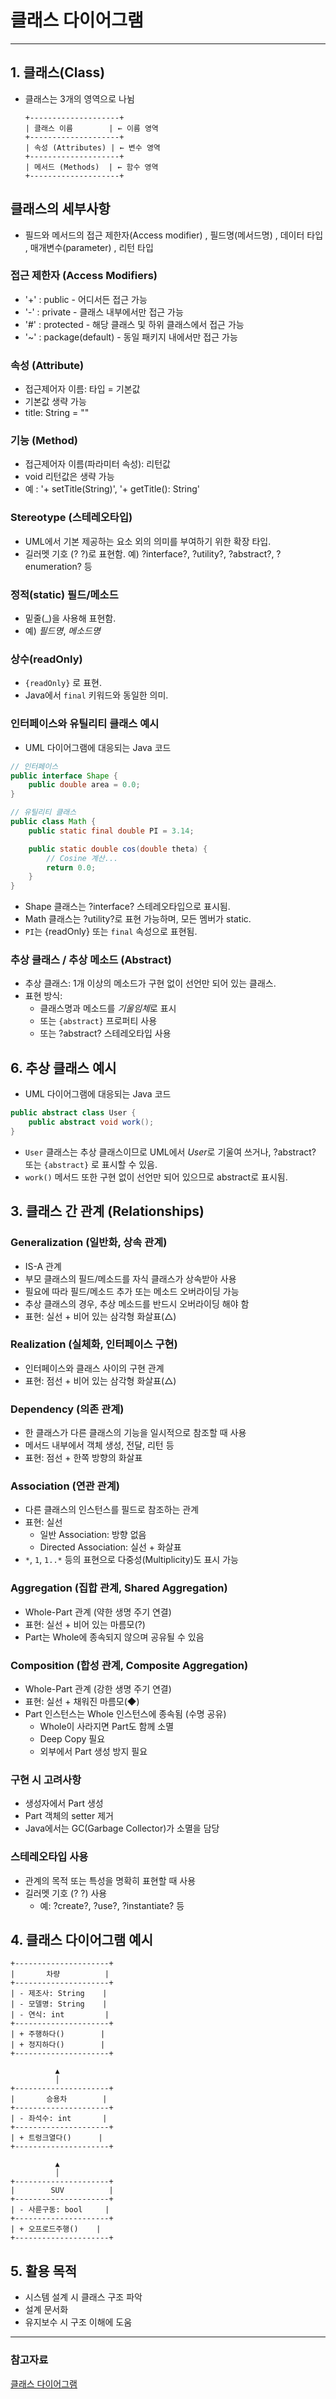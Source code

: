 # 클래스 다이어그램

---

## 1. 클래스(Class)

- 클래스는 3개의 영역으로 나뉨
  ```
  +--------------------+
  | 클래스 이름        | ← 이름 영역
  +--------------------+
  | 속성 (Attributes) | ← 변수 영역
  +--------------------+
  | 메서드 (Methods)  | ← 함수 영역
  +--------------------+
  ```

## 클래스의 세부사항

- 필드와 메서드의 접근 제한자(Access modifier) , 필드명(메서드명) , 데이터 타입 , 매개변수(parameter) , 리턴 타입

### 접근 제한자 (Access Modifiers)

- '+' : public - 어디서든 접근 가능
- '-' : private - 클래스 내부에서만 접근 가능
- '#' : protected - 해당 클래스 및 하위 클래스에서 접근 가능
- '~' : package(default) - 동일 패키지 내에서만 접근 가능

### 속성 (Attribute)

- 접근제어자 이름: 타입 = 기본값
- 기본값 생략 가능
- title: String = ""

### 기능 (Method)

- 접근제어자 이름(파라미터 속성): 리턴값 
- void 리턴값은 생략 가능
- 예 : '+ setTitle(String)', '+ getTitle(): String'

### Stereotype (스테레오타입)

- UML에서 기본 제공하는 요소 외의 의미를 부여하기 위한 확장 타입.
- 길러멧 기호 (? ?)로 표현함.
  예) ?interface?, ?utility?, ?abstract?, ?enumeration? 등

### 정적(static) 필드/메소드

- 밑줄(_)을 사용해 표현함. 
- 예) _필드명_, _메소드명_

### 상수(readOnly)

- `{readOnly}` 로 표현.
- Java에서 `final` 키워드와 동일한 의미.

### 인터페이스와 유틸리티 클래스 예시

- UML 다이어그램에 대응되는 Java 코드
```java
// 인터페이스
public interface Shape {
    public double area = 0.0;
}

// 유틸리티 클래스
public class Math {
    public static final double PI = 3.14;

    public static double cos(double theta) {
        // Cosine 계산...
        return 0.0;
    }
}
```
- Shape 클래스는 ?interface? 스테레오타입으로 표시됨.
- Math 클래스는 ?utility?로 표현 가능하며, 모든 멤버가 static.
- `PI`는 {readOnly} 또는 `final` 속성으로 표현됨.

### 추상 클래스 / 추상 메소드 (Abstract)

- 추상 클래스: 1개 이상의 메소드가 구현 없이 선언만 되어 있는 클래스.
- 표현 방식:
    - 클래스명과 메소드를 *기울임체*로 표시
    - 또는 `{abstract}` 프로퍼티 사용
    - 또는 ?abstract? 스테레오타입 사용

## 6. 추상 클래스 예시

- UML 다이어그램에 대응되는 Java 코드
```java
public abstract class User {
    public abstract void work();
}
```
- `User` 클래스는 추상 클래스이므로 UML에서 *User*로 기울여 쓰거나, ?abstract? 또는 `{abstract}` 로 표시할 수 있음.
- `work()` 메서드 또한 구현 없이 선언만 되어 있으므로 abstract로 표시됨.

## 3. 클래스 간 관계 (Relationships)

### Generalization (일반화, 상속 관계)

- IS-A 관계
- 부모 클래스의 필드/메소드를 자식 클래스가 상속받아 사용
- 필요에 따라 필드/메소드 추가 또는 메소드 오버라이딩 가능
- 추상 클래스의 경우, 추상 메소드를 반드시 오버라이딩 해야 함
- 표현: 실선 + 비어 있는 삼각형 화살표(△)


### Realization (실체화, 인터페이스 구현)

- 인터페이스와 클래스 사이의 구현 관계
- 표현: 점선 + 비어 있는 삼각형 화살표(△)

### Dependency (의존 관계)

- 한 클래스가 다른 클래스의 기능을 일시적으로 참조할 때 사용
- 메서드 내부에서 객체 생성, 전달, 리턴 등
- 표현: 점선 + 한쪽 방향의 화살표

### Association (연관 관계)

- 다른 클래스의 인스턴스를 필드로 참조하는 관계
- 표현: 실선
    - 일반 Association: 방향 없음
    - Directed Association: 실선 + 화살표
- `*`, `1`, `1..*` 등의 표현으로 다중성(Multiplicity)도 표시 가능

### Aggregation (집합 관계, Shared Aggregation)

- Whole-Part 관계 (약한 생명 주기 연결)
- 표현: 실선 + 비어 있는 마름모(?)
- Part는 Whole에 종속되지 않으며 공유될 수 있음

### Composition (합성 관계, Composite Aggregation)

- Whole-Part 관계 (강한 생명 주기 연결)
- 표현: 실선 + 채워진 마름모(◆)
- Part 인스턴스는 Whole 인스턴스에 종속됨 (수명 공유)
    - Whole이 사라지면 Part도 함께 소멸
    - Deep Copy 필요
    - 외부에서 Part 생성 방지 필요

### 구현 시 고려사항

- 생성자에서 Part 생성
- Part 객체의 setter 제거
- Java에서는 GC(Garbage Collector)가 소멸을 담당

### 스테레오타입 사용

- 관계의 목적 또는 특성을 명확히 표현할 때 사용
- 길러멧 기호 (? ?) 사용
    - 예: ?create?, ?use?, ?instantiate? 등


## 4. 클래스 다이어그램 예시

```
+---------------------+
|       차량          |
+---------------------+
| - 제조사: String    |
| - 모델명: String    |
| - 연식: int         |
+---------------------+
| + 주행하다()        |
| + 정지하다()        |
+---------------------+

          ▲
          │
+---------------------+
|       승용차        |
+---------------------+
| - 좌석수: int       |
+---------------------+
| + 트렁크열다()      |
+---------------------+

          ▲
          │
+---------------------+
|        SUV          |
+---------------------+
| - 사륜구동: bool     |
+---------------------+
| + 오프로드주행()    |
+---------------------+
```

## 5. 활용 목적

- 시스템 설계 시 클래스 구조 파악
- 설계 문서화
- 유지보수 시 구조 이해에 도움

---

### 참고자료

[클래스 다이어그램](https://velog.io/@khyunjiee/UML-Class-Diagram)